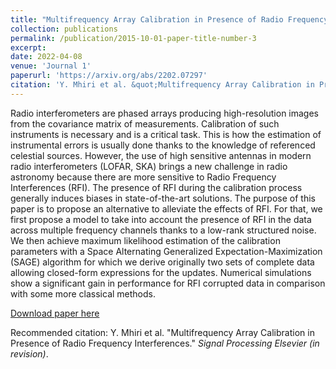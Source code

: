 ```yaml
---
title: "Multifrequency Array Calibration in Presence of Radio Frequency Interferences"
collection: publications
permalink: /publication/2015-10-01-paper-title-number-3
excerpt: 
date: 2022-04-08
venue: 'Journal 1'
paperurl: 'https://arxiv.org/abs/2202.07297'
citation: 'Y. Mhiri et al. &quot;Multifrequency Array Calibration in Presence of Radio Frequency Interferences.&quot; <i>Signal Processing Elsevier (in revision)</i>.'
---
```


Radio interferometers are phased arrays producing high-resolution images from the covariance matrix of measurements.
Calibration of such instruments is necessary and is a critical task. This is how the estimation of instrumental errors is 
usually done thanks to the knowledge of referenced celestial sources. However, the use of high sensitive antennas in modern 
radio interferometers (LOFAR, SKA) brings a new challenge in radio astronomy because there are more sensitive to Radio Frequency Interferences (RFI). 
The presence of RFI during the calibration process generally induces biases in state-of-the-art solutions.
The purpose of this paper is to propose an alternative to alleviate the effects of RFI. 
For that, we first propose a model to take into account the presence of RFI in the data across multiple
frequency channels thanks to a low-rank structured noise. We then achieve maximum likelihood estimation of
the calibration parameters with a Space Alternating Generalized Expectation-Maximization (SAGE) algorithm for which we derive originally two sets of complete data allowing 
closed-form expressions for the updates. Numerical simulations show a significant gain in performance for RFI corrupted 
data in comparison with some more classical methods.


[Download paper here](https://arxiv.org/abs/2202.07297)

Recommended citation: Y. Mhiri et al. &quot;Multifrequency Array Calibration in Presence of Radio Frequency Interferences.&quot; <i>Signal Processing Elsevier (in revision)</i>.
